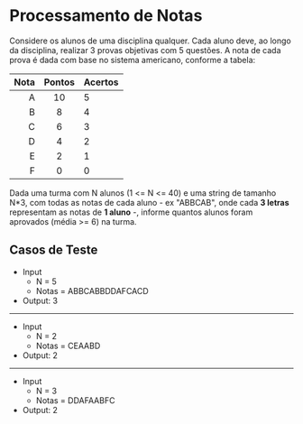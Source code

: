 # Processamento de Notas

Considere os alunos de uma disciplina qualquer. Cada aluno deve, ao longo da disciplina, realizar 3 provas objetivas com 5 questões. A nota de cada prova é dada com base no sistema americano, conforme a tabela:

|Nota|Pontos|Acertos|
|---:|:----:|:------|
| A  |  10  |   5   |
| B  |   8  |   4   |
| C  |   6  |   3   |
| D  |   4  |   2   |
| E  |   2  |   1   |
| F  |   0  |   0   |

Dada uma turma com N alunos (1 <= N <= 40) e uma string de tamanho N*3, com todas as notas de cada aluno - ex "ABBCAB", onde cada **3 letras** representam as notas de **1 aluno** -, informe quantos alunos foram aprovados (média >= 6) na turma.

## Casos de Teste

- Input
  - N = 5
  - Notas = ABBCABBDDAFCACD
- Output: 3
---
- Input
  - N = 2
  - Notas = CEAABD
- Output: 2
---
- Input
  - N = 3
  - Notas = DDAFAABFC
- Output: 2
